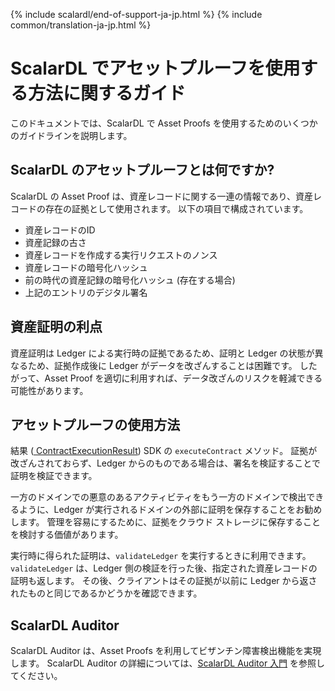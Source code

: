 {% include scalardl/end-of-support-ja-jp.html %}
{% include common/translation-ja-jp.html %}

# ScalarDL でアセットプルーフを使用する方法に関するガイド

このドキュメントでは、ScalarDL で Asset Proofs を使用するためのいくつかのガイドラインを説明します。

## ScalarDL のアセットプルーフとは何ですか?

ScalarDL の Asset Proof は、資産レコードに関する一連の情報であり、資産レコードの存在の証拠として使用されます。 以下の項目で構成されています。

- 資産レコードのID
- 資産記録の古さ
- 資産レコードを作成する実行リクエストのノンス
- 資産レコードの暗号化ハッシュ
- 前の時代の資産記録の暗号化ハッシュ (存在する場合)
- 上記のエントリのデジタル署名

## 資産証明の利点

資産証明は Ledger による実行時の証拠であるため、証明と Ledger の状態が異なるため、証拠作成後に Ledger がデータを改ざんすることは困難です。
したがって、Asset Proof を適切に利用すれば、データ改ざんのリスクを軽減できる可能性があります。

## アセットプルーフの使用方法

結果 ([ ContractExecutionResult](https://scalar-labs.github.io/scalardl/javadoc/latest/common/com/scalar/dl/ledger/model/ContractExecutionResult.html)) SDK の `executeContract` メソッド。 証拠が改ざんされておらず、Ledger からのものである場合は、署名を検証することで証明を検証できます。

一方のドメインでの悪意のあるアクティビティをもう一方のドメインで検出できるように、Ledger が実行されるドメインの外部に証明を保存することをお勧めします。 管理を容易にするために、証拠をクラウド ストレージに保存することを検討する価値があります。

実行時に得られた証明は、`validateLedger` を実行するときに利用できます。 `validateLedger` は、Ledger 側の検証を行った後、指定された資産レコードの証明も返します。 その後、クライアントはその証拠が以前に Ledger から返されたものと同じであるかどうかを確認できます。

## ScalarDL Auditor 

ScalarDL Auditor は、Asset Proofs を利用してビザンチン障害検出機能を実現します。 ScalarDL Auditor の詳細については、[ScalarDL Auditor 入門](getting-started-auditor.md) を参照してください。

